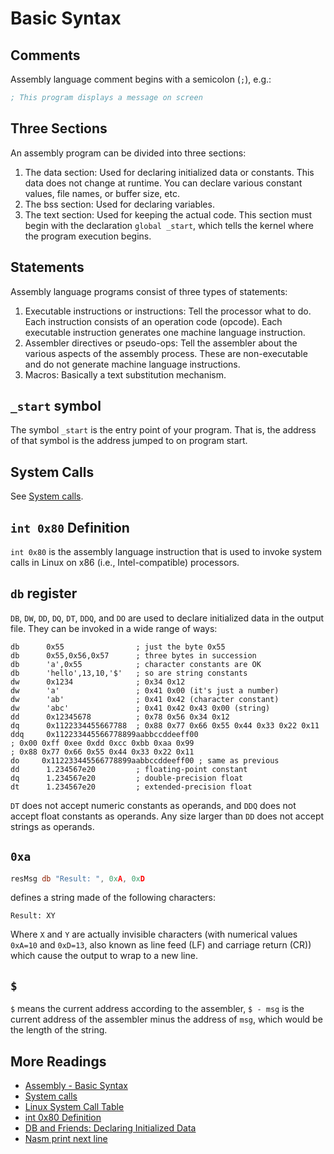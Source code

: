 # Basic Syntax

## Comments

Assembly language comment begins with a semicolon (`;`), e.g.:

```nasm
; This program displays a message on screen
```

## Three Sections

An assembly program can be divided into three sections:

1. The data section: Used for declaring initialized data or constants. This data does not change at runtime. You can declare various constant values, file names, or buffer size, etc.
2. The bss section: Used for declaring variables.
3. The text section: Used for keeping the actual code. This section must begin with the declaration `global _start`, which tells the kernel where the program execution begins.

## Statements

Assembly language programs consist of three types of statements:

1. Executable instructions or instructions: Tell the processor what to do. Each instruction consists of an operation code (opcode). Each executable instruction generates one machine language instruction.
2. Assembler directives or pseudo-ops: Tell the assembler about the various aspects of the assembly process. These are non-executable and do not generate machine language instructions.
3. Macros: Basically a text substitution mechanism.

## `_start` symbol

The symbol `_start` is the entry point of your program. That is, the address of that symbol is the address jumped to on program start.

## System Calls

See [System calls](../system-calls/README.md).

## `int 0x80` Definition

`int 0x80` is the assembly language instruction that is used to invoke system calls in Linux on x86 (i.e., Intel-compatible) processors.

## `db` register

`DB`, `DW`, `DD`, `DQ`, `DT`, `DDQ`, and `DO` are used to declare initialized data in the output file. They can be invoked in a wide range of ways:

```
db      0x55                ; just the byte 0x55
db      0x55,0x56,0x57      ; three bytes in succession
db      'a',0x55            ; character constants are OK
db      'hello',13,10,'$'   ; so are string constants
dw      0x1234              ; 0x34 0x12
dw      'a'                 ; 0x41 0x00 (it's just a number)
dw      'ab'                ; 0x41 0x42 (character constant)
dw      'abc'               ; 0x41 0x42 0x43 0x00 (string)
dd      0x12345678          ; 0x78 0x56 0x34 0x12
dq      0x1122334455667788  ; 0x88 0x77 0x66 0x55 0x44 0x33 0x22 0x11
ddq     0x112233445566778899aabbccddeeff00
; 0x00 0xff 0xee 0xdd 0xcc 0xbb 0xaa 0x99
; 0x88 0x77 0x66 0x55 0x44 0x33 0x22 0x11
do     0x112233445566778899aabbccddeeff00 ; same as previous
dd      1.234567e20         ; floating-point constant
dq      1.234567e20         ; double-precision float
dt      1.234567e20         ; extended-precision float
```

`DT` does not accept numeric constants as operands, and `DDQ` does not accept float constants as operands. Any size larger than `DD` does not accept strings as operands.

## `0xa`

```nasm
resMsg db "Result: ", 0xA, 0xD
```

defines a string made of the following characters:

```none
Result: XY
```

Where `X` and `Y` are actually invisible characters (with numerical values `0xA=10` and `0xD=13`, also known as line feed (LF) and carriage return (CR)) which cause the output to wrap to a new line.

## `$`

`$` means the current address according to the assembler, `$ - msg` is the current address of the assembler minus the address of `msg`, which would be the length of the string.

## More Readings

+ [Assembly - Basic Syntax](https://www.tutorialspoint.com/assembly_programming/assembly_basic_syntax.htm)
+ [System calls](https://www.tutorialspoint.com/assembly_programming/assembly_system_calls.htm)
+ [Linux System Call Table](http://shell-storm.org/shellcode/files/syscalls.html)
+ [int 0x80 Definition](http://www.linfo.org/int_0x80.html)
+ [DB and Friends: Declaring Initialized Data](http://www.tortall.net/projects/yasm/manual/html/nasm-pseudop.html)
+ [Nasm print next line](https://stackoverflow.com/questions/36881270/nasm-print-to-next-line)
